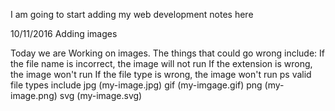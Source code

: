 I am going to start adding my web development notes here

10/11/2016
Adding images

Today we are Working on images. The things that could go wrong include:
If the file name is incorrect, the image will not run
If the extension is wrong, the image won't run
If the file type is wrong, the image won't run
ps valid file types include jpg (my-image.jpg)
                            gif (my-imgage.gif)
                            png (my-image.png)
                            svg (my-image.svg)
